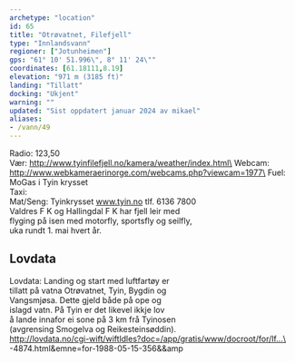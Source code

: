 ```yaml
---
archetype: "location"
id: 65
title: "Otrøvatnet, Filefjell"
type: "Innlandsvann"
regioner: ["Jotunheimen"]
gps: "61° 10' 51.996\", 8° 11' 24\""
coordinates: [61.18111,8.19]
elevation: "971 m (3185 ft)"
landing: "Tillatt"
docking: "Ukjent"
warning: ""
updated: "Sist oppdatert januar 2024 av mikael"
aliases:
- /vann/49
---
```


Radio: 123,50\
Vær: http://www.tyinfilefjell.no/kamera/weather/index.html\
Webcam: http://www.webkameraerinorge.com/webcams.php?viewcam=1977\
Fuel:  MoGas i Tyin krysset  
Taxi:\
Mat/Seng: Tyinkrysset www.tyin.no tlf. 6136 7800\
Valdres F K og Hallingdal F K har fjell leir med\
flyging på isen med motorfly, sportsfly og seilfly,\
uka rundt 1. mai hvert år.

## Lovdata

Lovdata: Landing og start med luftfartøy er\
tillatt på vatna Otrøvatnet, Tyin, Bygdin og\
Vangsmjøsa. Dette gjeld både på ope og\
islagd vatn. På Tyin er det likevel ikkje lov\
å lande innafor ei sone på 3 km frå Tyinosen\
(avgrensing Smogelva og Reikesteinsøddin).\
http://lovdata.no/cgi-wift/wiftldles?doc=/app/gratis/www/docroot/for/lf…\
-4874.html&emne=for-1988-05-15-356&&amp

